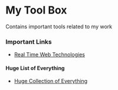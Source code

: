 # My Tool Box
Contains important tools related to my work

### Important Links
- [Real Time Web Technologies](http://www.leggetter.co.uk/real-time-web-technologies-guide/)

#### Huge List of Everything
- [Huge Collection of Everything](https://github.com/t3chnoboy/awesome-awesome-awesome)

